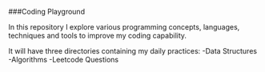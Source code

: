 ###Coding Playground

In this repository I explore various programming concepts, languages, techniques and tools to improve my coding capability.

It will have three directories containing my daily practices:
-Data Structures
-Algorithms
-Leetcode Questions
